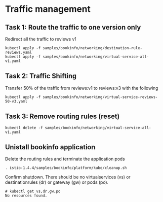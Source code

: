 # Traffic management

## Task 1: Route the traffic to one version only

Redirect all the traffic to reviews v1
```
kubectl apply -f samples/bookinfo/networking/destination-rule-reviews.yaml
kubectl apply -f samples/bookinfo/networking/virtual-service-all-v1.yaml
```

## Task 2: Traffic Shifting

Transfer 50% of the traffic from reviews:v1 to reviews:v3 with the following 
```
kubectl apply -f samples/bookinfo/networking/virtual-service-reviews-50-v3.yaml
```

## Task 3: Remove routing rules (reset)
```
kubectl delete -f samples/bookinfo/networking/virtual-service-all-v1.yaml
```
## Unistall bookinfo application

Delete the routing rules and terminate the application pods
```
. istio-1.4.4/samples/bookinfo/platform/kube/cleanup.sh
```
Confirm shutdown. There should be no virtualservices (vs)   or destinationrules (dr) or gateway (gw) or pods (po).
```
# kubectl get vs,dr,gw,po
No resources found.
```
